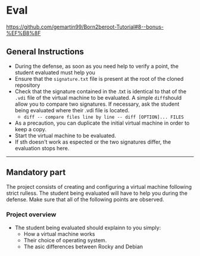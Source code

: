 # Eval
https://github.com/gemartin99/Born2beroot-Tutorial#8--bonus-%EF%B8%8F

## General Instructions

+ During the defense, as soon as you need help to verify a point, the student evaluated must help you
+ Ensure that the `signature.txt` file is present at the root of the cloned repository
+ Check that the signature contained in the .txt is identical to that of the `.vdi` file of the virtual machine to be evaluated. A simple `diff`should allow you to compare two signatures. If necessary, ask the student being evaluated where their .vdi file is located.
	+ `diff -- compare files line by line -- diff [OPTION]... FILES`
+ As a precaution, you can duplicate the initial virtual machine in order to keep a copy.
+ Start the virtual machine to be evaluated.
+ If sth doesn't work as espected or the two signatures differ, the evaluation stops here.

***

## Mandatory part

The project consists of creating and configuring a virtual machine following strict rulless. The student being evaluated will have to help you during the defense. Make sure that all of the following points are observed.

### Project overview

+ The student being evaluated should explainn to you simply:
	+ How a virtual machine works
	+ Their choice of operating system.
	+ The asic differences between Rocky and Debian